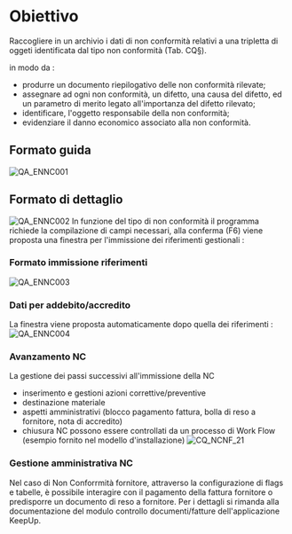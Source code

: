 # Obiettivo
Raccogliere in un archivio i dati di non conformità relativi a una tripletta di oggeti identificata dal tipo non conformità (Tab. CQ§).

in modo da : 
 * produrre un documento riepilogativo delle non conformità rilevate;
 * assegnare ad ogni non conformità, un difetto, una causa del difetto, ed un parametro di merito legato all'importanza del difetto rilevato;
 * identificare, l'oggetto responsabile della non conformità;
 * evidenziare il danno economico associato alla non conformità.

## Formato guida
![QA_ENNC001](http://localhost:3000/immagini/MBDOC_OGG-P_CQNC01/QA_ENNC001.png)
## Formato di dettaglio
![QA_ENNC002](http://localhost:3000/immagini/MBDOC_OGG-P_CQNC01/QA_ENNC002.png)
In funzione del tipo di non conformità il programma richiede la compilazione di campi necessari, alla conferma (F6) viene proposta una finestra per l'immissione dei riferimenti gestionali : 

### Formato immissione riferimenti
![QA_ENNC003](http://localhost:3000/immagini/MBDOC_OGG-P_CQNC01/QA_ENNC003.png)
### Dati per addebito/accredito
La finestra viene proposta automaticamente dopo quella dei riferimenti : 
![QA_ENNC004](http://localhost:3000/immagini/MBDOC_OGG-P_CQNC01/QA_ENNC004.png)
### Avanzamento NC
La gestione dei passi successivi all'immissione della NC
* inserimento e gestioni azioni correttive/preventive
* destinazione materiale
* aspetti amministrativi (blocco pagamento fattura, bolla di reso a fornitore, nota di accredito)
* chiusura NC
possono essere controllati da un processo di Work Flow  (esempio fornito nel modello d'installazione)
![CQ_NCNF_21](http://localhost:3000/immagini/MBDOC_OGG-P_CQNC01/CQ_NCNF_21.png)
### Gestione amministrativa NC
Nel caso di Non Conforrmità fornitore, attraverso la configurazione di flags e tabelle, è possibile interagire con il pagamento della fattura fornitore o predisporre un documento di reso a fornitore.
Per i dettagli si rimanda alla documentazione del modulo controllo documenti/fatture dell'applicazione KeepUp.

